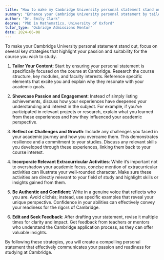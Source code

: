 ```yaml
---
title: "How to make my Cambridge University personal statement stand out?"
summary: "Enhance your Cambridge University personal statement by tailoring content, showcasing passion, reflecting on challenges, and being authentic."
author: "Dr. Emily Clark"
degree: "PhD in Mathematics, University of Oxford"
tutor_type: "Oxbridge Admissions Mentor"
date: 2024-06-08
---
```


To make your Cambridge University personal statement stand out, focus on several key strategies that highlight your passion and suitability for the course you wish to study.

1. **Tailor Your Content**: Start by ensuring your personal statement is specifically focused on the course at Cambridge. Research the course structure, key modules, and faculty interests. Reference specific elements that excite you and explain why they resonate with your academic goals.

2. **Showcase Passion and Engagement**: Instead of simply listing achievements, discuss how your experiences have deepened your understanding and interest in the subject. For example, if you’ve participated in relevant projects or research, explain what you learned from these experiences and how they influenced your academic perspective.

3. **Reflect on Challenges and Growth**: Include any challenges you faced in your academic journey and how you overcame them. This demonstrates resilience and a commitment to your studies. Discuss any relevant skills you developed through these experiences, linking them back to your course interest.

4. **Incorporate Relevant Extracurricular Activities**: While it’s important not to overshadow your academic focus, concise mention of extracurricular activities can illustrate your well-rounded character. Make sure these activities are directly relevant to your field of study and highlight skills or insights gained from them.

5. **Be Authentic and Confident**: Write in a genuine voice that reflects who you are. Avoid clichés; instead, use specific examples that reveal your unique perspective. Confidence in your abilities can effectively convey your readiness for the rigors of Cambridge.

6. **Edit and Seek Feedback**: After drafting your statement, revise it multiple times for clarity and impact. Get feedback from teachers or mentors who understand the Cambridge application process, as they can offer valuable insights.

By following these strategies, you will create a compelling personal statement that effectively communicates your passion and readiness for studying at Cambridge.
    